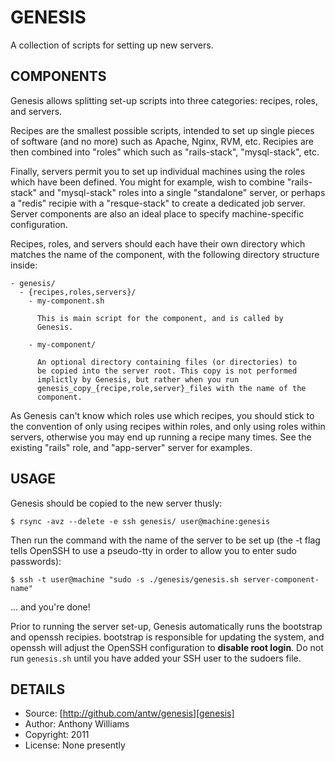 GENESIS
=======

A collection of scripts for setting up new servers.

COMPONENTS
----------

Genesis allows splitting set-up scripts into three categories: recipes,
roles, and servers.

Recipes are the smallest possible scripts, intended to set up single
pieces of software (and no more) such as Apache, Nginx, RVM, etc.
Recipies are then combined into "roles" which such as "rails-stack",
"mysql-stack", etc.

Finally, servers permit you to set up individual machines using the
roles which have been defined. You might for example, wish to combine
"rails-stack" and "mysql-stack" roles into a single "standalone" server,
or perhaps a "redis" recipie with a "resque-stack" to create a
dedicated job server. Server components are also an ideal place to
specify machine-specific configuration.

Recipes, roles, and servers should each have their own directory which
matches the name of the component, with the following directory
structure inside:

    - genesis/
      - {recipes,roles,servers}/
        - my-component.sh

          This is main script for the component, and is called by
          Genesis.

        - my-component/

          An optional directory containing files (or directories) to
          be copied into the server root. This copy is not performed
          implictly by Genesis, but rather when you run
          genesis_copy_{recipe,role,server}_files with the name of the
          component.

As Genesis can't know which roles use which recipes, you should stick
to the convention of only using recipes within roles, and only using
roles within servers, otherwise you may end up running a recipe many
times. See the existing "rails" role, and "app-server" server for
examples.

USAGE
-----

Genesis should be copied to the new server thusly:

    $ rsync -avz --delete -e ssh genesis/ user@machine:genesis

Then run the command with the name of the server to be set up (the -t
flag tells OpenSSH to use a pseudo-tty in order to allow you to enter
sudo passwords):

    $ ssh -t user@machine "sudo -s ./genesis/genesis.sh server-component-name"

... and you're done!

Prior to running the server set-up, Genesis automatically runs the
bootstrap and openssh recipies. bootstrap is responsible for updating
the system, and openssh will adjust the OpenSSH configuration to
**disable root login**. Do not run `genesis.sh` until you have added
your SSH user to the sudoers file.

DETAILS
-------

* Source: [http://github.com/antw/genesis][genesis]
* Author: Anthony Williams
* Copyright: 2011
* License: None presently

[genesis]: http://github.com/antw/genesis
